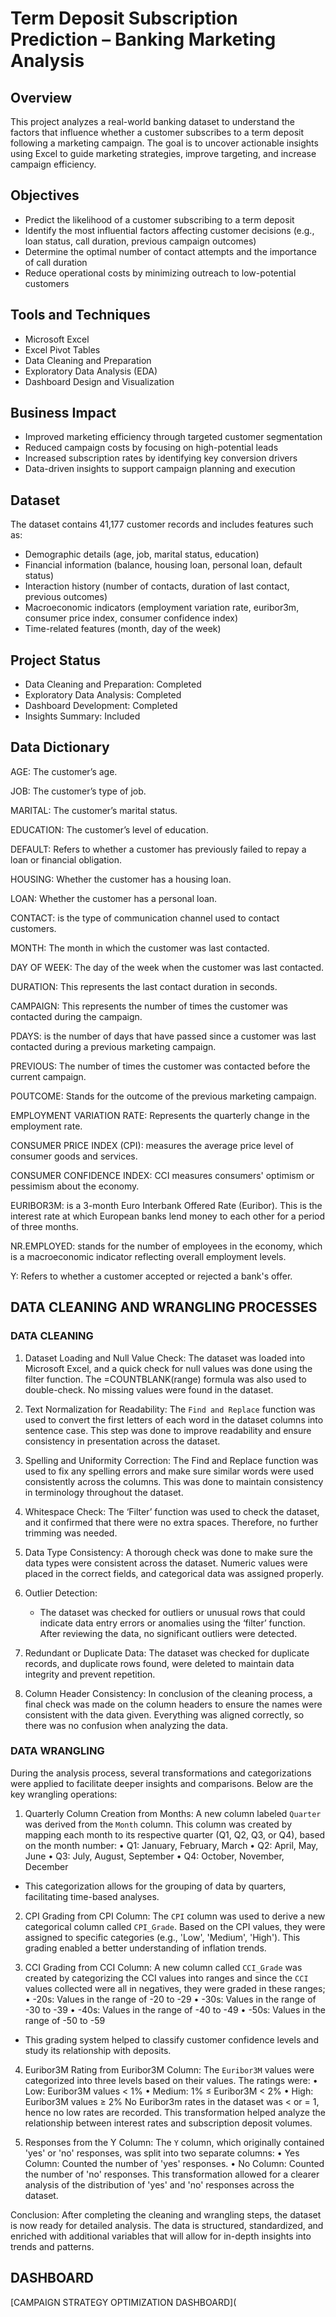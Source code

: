 # Term Deposit Subscription Prediction – Banking Marketing Analysis
## Overview
This project analyzes a real-world banking dataset to understand the factors that influence whether a customer subscribes to a term deposit following a marketing campaign. The goal is to uncover actionable insights using Excel to guide marketing strategies, improve targeting, and increase campaign efficiency.

## Objectives
- Predict the likelihood of a customer subscribing to a term deposit
- Identify the most influential factors affecting customer decisions (e.g., loan status, call duration, previous campaign outcomes)
- Determine the optimal number of contact attempts and the importance of call duration
- Reduce operational costs by minimizing outreach to low-potential customers

## Tools and Techniques
- Microsoft Excel  
- Excel Pivot Tables  
- Data Cleaning and Preparation  
- Exploratory Data Analysis (EDA)  
- Dashboard Design and Visualization  

## Business Impact
- Improved marketing efficiency through targeted customer segmentation
- Reduced campaign costs by focusing on high-potential leads
- Increased subscription rates by identifying key conversion drivers
- Data-driven insights to support campaign planning and execution

## Dataset
The dataset contains 41,177 customer records and includes features such as:
- Demographic details (age, job, marital status, education)
- Financial information (balance, housing loan, personal loan, default status)
- Interaction history (number of contacts, duration of last contact, previous outcomes)
- Macroeconomic indicators (employment variation rate, euribor3m, consumer price index, consumer confidence index)
- Time-related features (month, day of the week)

## Project Status
- Data Cleaning and Preparation: Completed  
- Exploratory Data Analysis: Completed  
- Dashboard Development: Completed  
- Insights Summary: Included  

## Data Dictionary
AGE: The customer’s age.

JOB: The customer’s type of job.

MARITAL: The customer’s marital status.

EDUCATION: The customer’s level of education.

DEFAULT: Refers to whether a customer has previously failed to repay a loan or financial obligation.

HOUSING: Whether the customer has a housing loan.

LOAN: Whether the customer has a personal loan.

CONTACT: is the type of communication channel used to contact customers.

MONTH: The month in which the customer was last contacted.

DAY OF WEEK: The day of the week when the customer was last contacted.

DURATION: This represents the last contact duration in seconds.

CAMPAIGN: This represents the number of times the customer was contacted during the campaign.

PDAYS: is the number of days that have passed since a customer was last contacted during a previous marketing campaign.

PREVIOUS: The number of times the customer was contacted before the current campaign.

POUTCOME: Stands for the outcome of the previous marketing campaign. 

EMPLOYMENT VARIATION RATE: Represents the quarterly change in the employment rate.

CONSUMER PRICE INDEX (CPI): measures the average price level of consumer goods and services.

CONSUMER CONFIDENCE INDEX: CCI measures consumers' optimism or pessimism about the economy.

EURIBOR3M: is a 3-month Euro Interbank Offered Rate (Euribor). This is the interest rate at which European banks lend money to each other for a period of three months.

NR.EMPLOYED: stands for the number of employees in the economy, which is a macroeconomic indicator reflecting overall employment levels. 

Y: Refers to whether a customer accepted or rejected a bank's offer.


##  DATA CLEANING AND WRANGLING PROCESSES

### DATA CLEANING 

1. Dataset Loading and Null Value Check:
The dataset was loaded into Microsoft Excel, and a quick check for null values was done using the filter function. The =COUNTBLANK(range) formula was also used to double-check. No missing values were found in the dataset.
2. Text Normalization for Readability:
The `Find and Replace` function was used to convert the first letters of each word in the dataset columns into sentence case. This step was done to improve readability and ensure consistency in presentation across the dataset.

3. Spelling and Uniformity Correction:
The Find and Replace function was used to fix any spelling errors and make sure similar words were used consistently across the columns. This was done to maintain consistency in terminology throughout the dataset.

4. Whitespace Check:
The ‘Filter’ function was used to check the dataset, and it confirmed that there were no extra spaces. Therefore, no further trimming was needed.

5. Data Type Consistency:
   A thorough check was done to make sure the data types were consistent across the dataset. Numeric values were placed in the correct fields, and categorical data was assigned properly.

6. Outlier Detection:
   - The dataset was checked for outliers or unusual rows that could indicate data entry errors or anomalies using the ‘filter’ function. After reviewing the data, no significant outliers were detected.

7. Redundant or Duplicate Data:
The dataset was checked for duplicate records, and duplicate rows found, were deleted to maintain data integrity and prevent repetition.

8. Column Header Consistency:
In conclusion of the cleaning process, a final check was made on the column headers to ensure the names were consistent with the data given. Everything was aligned correctly, so there was no confusion when analyzing the data.


### DATA WRANGLING 

During the analysis process, several transformations and categorizations were applied to facilitate deeper insights and comparisons. Below are the key wrangling operations:

1.	Quarterly Column Creation from Months:
A new column labeled `Quarter` was derived from the `Month` column. 
This column was created by mapping each month to its respective quarter (Q1, Q2, Q3, or Q4), based on the month number:
•	Q1: January, February, March
•	Q2: April, May, June
•	Q3: July, August, September
•	Q4: October, November, December
  - This categorization allows for the grouping of data by quarters, facilitating time-based analyses.

2.	CPI Grading from CPI Column:
The `CPI` column was used to derive a new categorical column called `CPI_Grade`. 
Based on the CPI values, they were assigned to specific categories (e.g., 'Low', 'Medium', 'High'). 
This grading enabled a better understanding of inflation trends.

3.	CCI Grading from CCI Column:
  A new column called `CCI_Grade` was created by categorizing the CCI values into ranges and since the `CCI` values collected were all in negatives, they were graded in these ranges;
•	-20s: Values in the range of -20 to -29
•	-30s: Values in the range of -30 to -39
•	-40s: Values in the range of -40 to -49
•	-50s: Values in the range of -50 to -59
  - This grading system helped to classify customer confidence levels and study its relationship with deposits.

4.	Euribor3M Rating from Euribor3M Column:
The `Euribor3M` values were categorized into three levels based on their values. The ratings were:
•	Low: Euribor3M values < 1%
•	Medium: 1% ≤ Euribor3M < 2%
•	High: Euribor3M values ≥ 2%
No Euribor3m rates in the dataset was < or = 1, hence no low rates are recorded.
This transformation helped analyze the relationship between interest rates and subscription deposit volumes.

5.	Responses from the Y Column:
The `Y` column, which originally contained 'yes' or 'no' responses, was split into two separate columns:
•	Yes Column: Counted the number of 'yes' responses.
•	No Column: Counted the number of 'no' responses.
This transformation allowed for a clearer analysis of the distribution of 'yes' and 'no' responses across the dataset.

Conclusion:
After completing the cleaning and wrangling steps, the dataset is now ready for detailed analysis. The data is structured, standardized, and enriched with additional variables that will allow for in-depth insights into trends and patterns. 

##  DASHBOARD

[CAMPAIGN STRATEGY OPTIMIZATION DASHBOARD](
